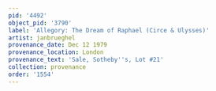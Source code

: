```yaml
---
pid: '4492'
object_pid: '3790'
label: 'Allegory: The Dream of Raphael (Circe & Ulysses)'
artist: janbrueghel
provenance_date: Dec 12 1979
provenance_location: London
provenance_text: 'Sale, Sotheby''s, Lot #21'
collection: provenance
order: '1554'
---
```

